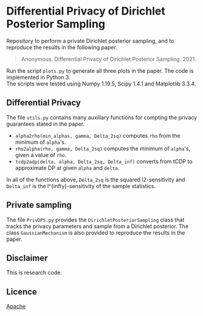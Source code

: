 #  Differential Privacy of Dirichlet Posterior Sampling

Repository to perform a private Dirichlet posterior sampling, and to reproduce the results in the following paper.

> Anonymous. Differential Privacy of Dirichlet Posterior Sampling. 2021.

Run the script `plots.py` to generate all three plots in the paper. The code is implemented in Python 3.  
The scripts were tested using Numpy 1.19.5, Scipy 1.4.1 and Matplotlib 3.3.4.

## Differential Privacy

The file `utils.py` contains many auxiliary functions for compting the privacy guarantees stated in the paper. 
* `alpha2rho(min_alphas, gamma, Delta_2sq)` computes `rho` from the minimum of `alpha`'s.
* `rho2alpha(rho, gamma, Delta_2sq)` computes the minimum of `alpha`'s, given a value of `rho`.
* `tcdp2adp(delta, alpha, Delta_2sq, Delta_inf)` converts from tCDP to approximate DP at given `alpha` and `delta`.

In all of the functions above, `Delta_2sq` is the squared l2-sensitivity and `Delta_inf` is the l^{infty}-sensitivity of the sample statistics.


## Private sampling

The file `PrivDPS.py` provides the `DirichletPosteriorSampling` class that tracks the privacy parameters and sample from a Dirichlet posterior. The class `GaussianMechanism` is also provided to reproduce the results in the paper.


## Disclaimer

This is research code.

## Licence

[Apache](https://www.apache.org/licenses/LICENSE-2.0)

